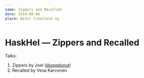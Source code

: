 ```yaml
---
name: Zippers and Recalled
date: 2014-08-06
place: Nitor Creations oy
---
```


# HaskHel &mdash; Zippers and Recalled

Talks:

1. Zippers by Joel ([@opqdonut])
2. Recalled by Vesa Karvonen

[@opqdonut]: https://github.com/opqdonut
